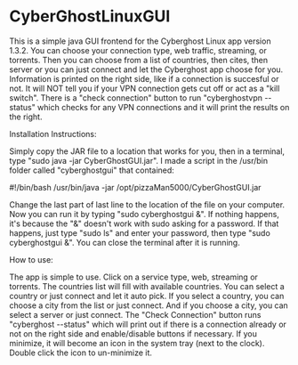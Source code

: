 # CyberGhostLinuxGUI

 This is a simple java GUI frontend for the Cyberghost Linux app version 1.3.2. You can choose your connection type, web traffic, streaming, or torrents. Then you can choose from a list of countries, then cites, then server or you can just connect and let the Cyberghost app choose for you. Information is printed on the right side, like if a connection is succesful or not. It will NOT tell you if your VPN connection gets cut off or act as a "kill switch". There is a "check connection" button to run "cyberghostvpn --status" which checks for any VPN connections and it will print the results on the right.
 
 Installation Instructions:
 
 Simply copy the JAR file to a location that works for you, then in a terminal, type "sudo java -jar CyberGhostGUI.jar". I made a script in the /usr/bin folder called "cyberghostgui" that contained:

 #!/bin/bash
/usr/bin/java -jar /opt/pizzaMan5000/CyberGhostGUI.jar

Change the last part of last line to the location of the file on your computer. Now you can run it by typing "sudo cyberghostgui &". If nothing happens, it's because the "&" doesn't work with sudo asking for a password. If that happens, just type "sudo ls" and enter your password, then type "sudo cyberghostgui &". You can close the terminal after it is running.

How to use:

The app is simple to use. Click on a service type, web, streaming or torrents. The countries list will fill with available countries. You can select a country or just connect and let it auto pick. If you select a country, you can choose a city from the list or just connect. And if you choose a city, you can select a server or just connect. The "Check Connection" button runs "cyberghost --status" which will print out if there is a connection already or not on the right side and enable/disable buttons if necessary. If you minimize, it will become an icon in the system tray (next to the clock). Double click the icon to un-minimize it.
